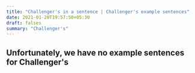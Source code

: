 ```yaml
---
title: "Challenger's in a sentence | Challenger's example sentences"
date: 2021-01-20T19:57:50+05:30
draft: falses
summary: "Challenger's"
---
```

## Unfortunately, we have no example sentences for Challenger's                 
